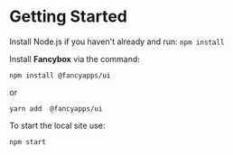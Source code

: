
# Getting Started

Install Node.js if you haven't already and run:
`npm install`

Install **Fancybox** via the command:

`npm install @fancyapps/ui`

or 

`yarn add  @fancyapps/ui`


To start the local site use:

`npm start`



